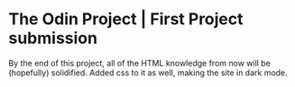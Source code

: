 # The Odin Project | First Project submission

By the end of this project, all of the HTML knowledge from now will be (hopefully) solidified.
Added css to it as well, making the site in dark mode.

